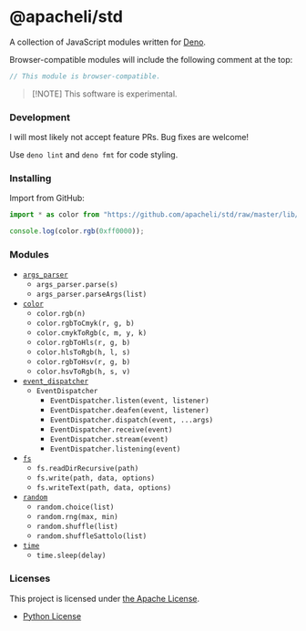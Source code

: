 # @apacheli/std

A collection of JavaScript modules written for [Deno](https://deno.com/).

Browser-compatible modules will include the following comment at the top:

```js
// This module is browser-compatible.
```

> [!NOTE] This software is experimental.

### Development

I will most likely not accept feature PRs. Bug fixes are welcome!

Use `deno lint` and `deno fmt` for code styling.

### Installing

Import from GitHub:

```js
import * as color from "https://github.com/apacheli/std/raw/master/lib/color.js";

console.log(color.rgb(0xff0000));
```

### Modules

- [`args_parser`](lib/args_parser.js)
  - `args_parser.parse(s)`
  - `args_parser.parseArgs(list)`
- [`color`](lib/color.js)
  - `color.rgb(n)`
  - `color.rgbToCmyk(r, g, b)`
  - `color.cmykToRgb(c, m, y, k)`
  - `color.rgbToHls(r, g, b)`
  - `color.hlsToRgb(h, l, s)`
  - `color.rgbToHsv(r, g, b)`
  - `color.hsvToRgb(h, s, v)`
- [`event_dispatcher`](lib/event_dispatcher.js)
  - `EventDispatcher`
    - `EventDispatcher.listen(event, listener)`
    - `EventDispatcher.deafen(event, listener)`
    - `EventDispatcher.dispatch(event, ...args)`
    - `EventDispatcher.receive(event)`
    - `EventDispatcher.stream(event)`
    - `EventDispatcher.listening(event)`
- [`fs`](lib/fs.js)
  - `fs.readDirRecursive(path)`
  - `fs.write(path, data, options)`
  - `fs.writeText(path, data, options)`
- [`random`](lib/random.js)
  - `random.choice(list)`
  - `random.rng(max, min)`
  - `random.shuffle(list)`
  - `random.shuffleSattolo(list)`
- [`time`](lib/time.js)
  - `time.sleep(delay)`

### Licenses

This project is licensed under [the Apache License](LICENSE.txt).

- [Python License](https://github.com/python/cpython/blob/main/LICENSE)
